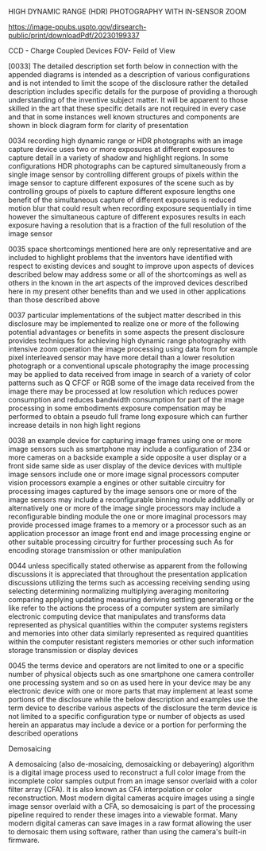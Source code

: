 HIGH DYNAMIC RANGE (HDR) PHOTOGRAPHY WITH IN-SENSOR ZOOM 

https://image-ppubs.uspto.gov/dirsearch-public/print/downloadPdf/20230199337


CCD - Charge Coupled Devices
FOV- Feild of View

[0033] The detailed description set forth below in connection with the appended diagrams is intended as a description of various configurations and is not intended to limit the scope of the disclosure rather the detailed description includes specific details for the purpose of providing a thorough understanding of the inventive subject matter.  It will be apparent to those skilled in the art that these specific details are not required in every case and that in some instances well known structures and components are shown in block diagram form for clarity of presentation

0034 recording high dynamic range or HDR photographs with an image capture device uses two or more exposures at different exposures to capture detail in a variety of shadow and highlight regions. In some configurations HDR photographs can be captured simultaneously from a single image sensor by controlling different groups of pixels within the image sensor to capture different exposures of the scene such as by controlling groups of pixels to capture different exposure lengths one benefit of the simultaneous capture of different exposures is reduced motion blur that could result when recording exposure sequentially in time however the simultaneous capture of different exposures results in each exposure having a resolution that is a fraction of the full resolution of the image sensor

0035 space shortcomings mentioned here are only representative and are included to highlight problems that the inventors have identified with respect to existing devices and sought to improve upon aspects of devices described below may address some or all of the shortcomings as well as others in the known in the art aspects of the improved devices described here in my present other benefits than and we used in other applications than those described above

0037 particular implementations of the subject matter described in this disclosure may be implemented to realize one or more of the following potential advantages or benefits in some aspects the present disclosure provides techniques for achieving high dynamic range photography with intensive zoom operation the image processing using data from for example pixel interleaved sensor may have more detail than a lower resolution photograph or a conventional upscale photography the image processing may be applied to data received from image in search of a variety of color patterns such as Q CFCF or RGB some of the image data received from the image there may be processed at low resolution which reduces power consumption and reduces bandwidth consumption for part of the image processing in some embodiments exposure compensation may be performed to obtain a pseudo full frame long exposure which can further increase details in non high light regions

0038 an example device for capturing image frames using one or more image sensors such as smartphone may include a configuration of 234 or more cameras on a backside example a side opposite a user display or a front side same side as user display of the device devices with multiple image sensors include one or more image signal processors computer vision processors example a engines or other suitable circuitry for processing images captured by the image sensors one or more of the image sensors may include a reconfigurable binning module additionally or alternatively one or more of the image single processors may include a reconfigurable binding module the one or more imaginal processors may provide processed image frames to a memory or a processor such as an application processor an image front end and image processing engine or other suitable processing circuitry for further processing such As for encoding storage transmission or other manipulation

0044 unless specifically stated otherwise as apparent from the following discussions it is appreciated that throughout the presentation application discussions utilizing the terms such as accessing receiving sending using selecting determining normalizing multiplying averaging monitoring comparing applying updating measuring deriving settling generating or the like refer to the actions the process of a computer system are similarly electronic computing device that manipulates and transforms data represented as physical quantities within the computer systems registers and memories into other data similarly represented as required quantities within the computer resistant registers memories or other such information storage transmission or display devices

0045 the terms device and operators are not limited to one or a specific number of physical objects such as one smartphone one camera controller one processing system and so on as used here in your device may be any electronic device with one or more parts that may implement at least some portions of the disclosure while the below description and examples use the term device to describe various aspects of the disclosure the term device is not limited to a specific configuration type or number of objects as used herein an apparatus may include a device or a portion for performing the described operations

Demosaicing

A demosaicing (also de-mosaicing, demosaicking or debayering) algorithm is a digital image process used to reconstruct a full color image from the incomplete color samples output from an image sensor overlaid with a color filter array (CFA). It is also known as CFA interpolation or color reconstruction. Most modern digital cameras acquire images using a single image sensor overlaid with a CFA, so demosaicing is part of the processing pipeline required to render these images into a viewable format. Many modern digital cameras can save images in a raw format allowing the user to demosaic them using software, rather than using the camera's built-in firmware.
